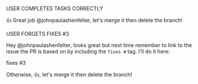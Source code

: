 USER COMPLETES TASKS CORRECTLY

:+1: Great job @johnpaulashenfelter, let's merge it then delete the branch!


USER FORGETS FIXES #3

Hey @johnpaulashenfelter, looks great but next time remember to link to the issue the PR is based on by including the `fixes #` tag. I'll do it here:

fixes #3

Otherwise, :+1:, let's merge it then delete the branch!